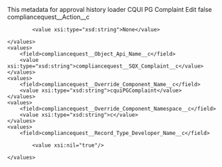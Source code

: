 <?xml version="1.0" encoding="UTF-8"?>
<CustomMetadata xmlns="http://soap.sforce.com/2006/04/metadata" xmlns:xsi="http://www.w3.org/2001/XMLSchema-instance" xmlns:xsd="http://www.w3.org/2001/XMLSchema">
    <description>This metadata for approval history loader</description>
    <label>CQUI PG Complaint Edit</label>
    <protected>false</protected>
    <values>
        <field>compliancequest__Action__c</field>
        
            <value xsi:type="xsd:string">None</value>
        
    </values>
    <values>
        <field>compliancequest__Object_Api_Name__c</field>
        <value xsi:type="xsd:string">compliancequest__SQX_Complaint__c</value>
    </values>
    <values>
        <field>compliancequest__Override_Component_Name__c</field>
        <value xsi:type="xsd:string">cquiPGComplaint</value>
    </values>
    <values>
        <field>compliancequest__Override_Component_Namespace__c</field>
        <value xsi:type="xsd:string">c</value>
    </values>
    <values>
        <field>compliancequest__Record_Type_Developer_Name__c</field>
        
            <value xsi:nil="true"/>
        
    </values>
</CustomMetadata>